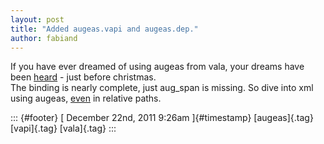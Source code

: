 ```yaml
---
layout: post
title: "Added augeas.vapi and augeas.dep."
author: fabiand
---
```




If you have ever dreamed of using augeas from vala, your dreams have
been [heard](https://gitorious.org/valastuff/vapis/trees/master/vapis) -
just before christmas.\
The binding is nearly complete, just aug\_span is missing. So dive into
xml using augeas, [even](https://fedorahosted.org/augeas/ticket/238) in
relative paths.

::: {#footer}
[ December 22nd, 2011 9:26am ]{#timestamp} [augeas]{.tag} [vapi]{.tag}
[vala]{.tag}
:::
